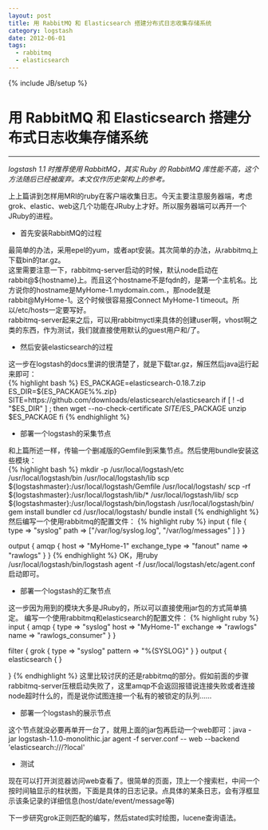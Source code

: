 ```yaml
---
layout: post
title: 用 RabbitMQ 和 Elasticsearch 搭建分布式日志收集存储系统
category: logstash
date: 2012-06-01
tags:
  - rabbitmq
  - elasticsearch
---
```

{% include JB/setup %}
# 用 RabbitMQ 和 Elasticsearch 搭建分布式日志收集存储系统
---
*logstash 1.1 时推荐使用 RabbitMQ，其实 Ruby 的 RabbitMQ 库性能不高，这个方法随后已经被废弃。本文仅作历史架构上的参考。*

上上篇讲到怎样用MRI的ruby在客户端收集日志。今天主要注意服务器端，考虑grok、elastic、web这几个功能在JRuby上才好。所以服务器端可以再开一个JRuby的进程。

* 首先安装RabbitMQ的过程

最简单的办法，采用epel的yum，或者apt安装。其次简单的办法，从rabbitmq上下载bin的tar.gz。   
这里需要注意一下，rabbitmq-server启动的时候，默认node启动在rabbit@${hostname}上。而且这个hostname不是fqdn的，是第一个主机名。比方说你的hostname是MyHome-1.mydomain.com.，那node就是rabbit@MyHome-1。这个时候很容易报Connect MyHome-1 timeout。所以/etc/hosts一定要写好。    
rabbitmq-server起来之后，可以用rabbitmyctl来具体的创建user啊，vhost啊之类的东西，作为测试，我们就直接使用默认的guest用户和/了。

* 然后安装elasticsearch的过程

这一步在logstash的docs里讲的很清楚了，就是下载tar.gz，解压然后java运行起来即可：    
{% highlight bash %}
ES_PACKAGE=elasticsearch-0.18.7.zip
ES_DIR=${ES_PACKAGE%%.zip}
SITE=https://github.com/downloads/elasticsearch/elasticsearch
if [ ! -d "$ES_DIR" ] ; then
  wget --no-check-certificate $SITE/$ES_PACKAGE
  unzip $ES_PACKAGE
fi
{% endhighlight %}

* 部署一个logstash的采集节点

和上篇所述一样，传输一个删减版的Gemfile到采集节点。然后使用bundle安装这些模块：    
{% highlight bash %}
mkdir -p /usr/local/logstash/etc /usr/local/logstash/bin /usr/local/logstash/lib
scp ${logstashmaster}:/usr/local/logstash/Gemfile /usr/local/logstash/
scp -rf ${logstashmaster}:/usr/local/logstash/lib/* /usr/local/logstash/lib/
scp ${logstashmaster}:/usr/local/logstash/bin/logstash /usr/local/logstash/bin/
gem install bundler
cd /usr/local/logstash/
bundle install
{% endhighlight %}
然后编写一个使用rabbitmq的配置文件：
{% highlight ruby %}
input {
  file {
    type => "syslog"
    path => ["/var/log/syslog.log", "/var/log/messages" ]
  } 
}

output {
  amqp {
    host => "MyHome-1"
    exchange_type => "fanout"
    name => "rawlogs"
  }
}
{% endhighlight %}
OK，用ruby /usr/local/logstash/bin/logstash agent -f /usr/local/logstash/etc/agent.conf启动即可。

* 部署一个logstash的汇聚节点

这一步因为用到的模块大多是JRuby的，所以可以直接使用jar包的方式简单搞定。
编写一个使用rabbitmq和elasticsearch的配置文件：
{% highlight ruby %}
input {
  amqp {
    type => "syslog"
    host => "MyHome-1"
    exchange => "rawlogs"
    name => "rawlogs_consumer"
  }
}

filter {
  grok {
    type => "syslog"
    pattern => "%{SYSLOG}"
  }
}
output {
  elasticsearch { }

}
{% endhighlight %}
这里比较讨厌的还是rabbitmq的部分。假如前面的步骤rabbitmq-server压根启动失败了，这里amqp不会返回报错说连接失败或者连接node超时什么的，而是说你试图连接一个私有的被锁定的队列……

* 部署一个logstash的展示节点

这个节点就没必要再单开一台了，就用上面的jar包再启动一个web即可：java -jar logstash-1.1.0-monolithic.jar agent -f server.conf -- web --backend 'elasticsearch:///?local'

* 测试

现在可以打开浏览器访问web查看了。很简单的页面，顶上一个搜索栏，中间一个按时间轴显示的柱状图，下面是具体的日志记录。点具体的某条日志，会有浮框显示该条记录的详细信息(host/date/event/message等)

下一步研究grok正则匹配的编写，然后stated实时绘图，lucene查询语法。
